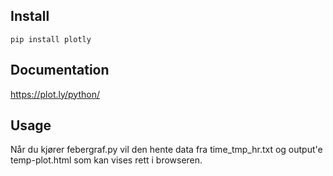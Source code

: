 ## Install ##
`pip install plotly`

## Documentation ##
https://plot.ly/python/

## Usage ##
Når du kjører febergraf.py vil den hente data fra time_tmp_hr.txt og output'e temp-plot.html som kan vises rett i browseren.
